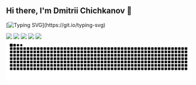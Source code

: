 ## Hi there, I'm Dmitrii Chichkanov 👋

[![Typing SVG](https://readme-typing-svg.herokuapp.com?color=%2336BCF7&lines=Welcome+to+my+GitHub+profile+!)](https://git.io/typing-svg)

![](https://github-profile-summary-cards.vercel.app/api/cards/profile-details?username=mrdamos69&theme=solarized_dark)
![](https://github-profile-summary-cards.vercel.app/api/cards/most-commit-language?username=mrdamos69&theme=solarized_dark)
![](https://github-profile-summary-cards.vercel.app/api/cards/repos-per-language?username=mrdamos69&theme=solarized_dark)
![](https://github-profile-summary-cards.vercel.app/api/cards/stats?username=mrdamos69&theme=solarized_dark)
![](https://github-profile-summary-cards.vercel.app/api/cards/productive-time?username=mrdamos69&theme=solarized_dark)
![Snake animation](https://github.com/mrdamos69/mrdamos69/blob/main/github-contribution-grid-snake.svg)
